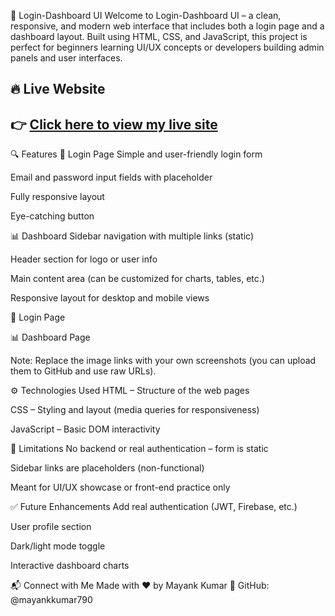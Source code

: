 🔐 Login-Dashboard UI
Welcome to Login-Dashboard UI – a clean, responsive, and modern web interface that includes both a login page and a dashboard layout. Built using HTML, CSS, and JavaScript, this project is perfect for beginners learning UI/UX concepts or developers building admin panels and user interfaces.

## 🔥 Live Website

👉 [Click here to view my live site](https://log-in-page-dashboard.netlify.app/) 
---

🔍 Features
🔐 Login Page
Simple and user-friendly login form

Email and password input fields with placeholder

Fully responsive layout

Eye-catching button

📊 Dashboard
Sidebar navigation with multiple links (static)

Header section for logo or user info

Main content area (can be customized for charts, tables, etc.)

Responsive layout for desktop and mobile views

🔐 Login Page

📊 Dashboard Page

Note: Replace the image links with your own screenshots (you can upload them to GitHub and use raw URLs).

⚙️ Technologies Used
HTML – Structure of the web pages

CSS – Styling and layout (media queries for responsiveness)

JavaScript – Basic DOM interactivity

🚫 Limitations
No backend or real authentication – form is static

Sidebar links are placeholders (non-functional)

Meant for UI/UX showcase or front-end practice only

✅ Future Enhancements
Add real authentication (JWT, Firebase, etc.)

User profile section

Dark/light mode toggle

Interactive dashboard charts

📬 Connect with Me
Made with ❤️ by Mayank Kumar
🔗 GitHub: @mayankkumar790
